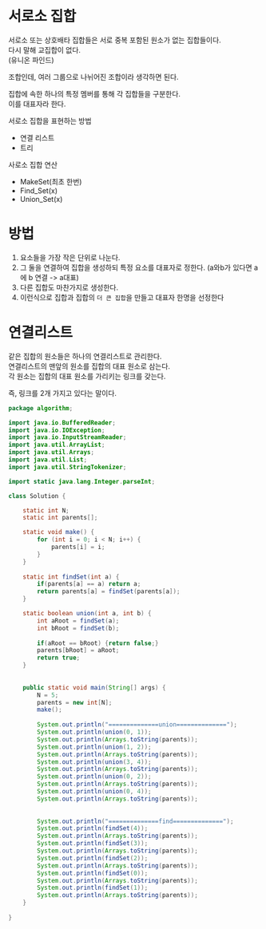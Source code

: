 # 서로소 집합
서로소 또는 상호배타 집합들은 서로 중복 포함된 원소가 없는 집합들이다.   
다시 말해 교집합이 없다.  
(유니온 파인드)   

조합인데, 여러 그룹으로 나뉘어진 조합이라 생각하면 된다.  


집합에 속한 하나의 특정 멤버를 통해 각 집합들을 구분한다.     
이를 대표자라 한다.    
  
서로소 집합을 표현하는 방법   
* 연결 리스트 
* 트리 

사로소 집합 연산
* MakeSet(최초 한번)  
* Find_Set(x)
* Union_Set(x)     

# 방법
1. 요소들을 가장 작은 단위로 나눈다.
2. 그 둘을 연결하여 집합을 생성하되 특정 요소를 대표자로 정한다. (a와b가 있다면 a에 b 연결 -> a대표)   
3. 다른 집합도 마찬가지로 생성한다.  
4. 이런식으로 집합과 집합의 `더 큰 집합`을 만들고 대표자 한명을 선정한다    

# 연결리스트
같은 집합의 원소들은 하나의 연결리스트로 관리한다.    
연결리스트의 맨앞의 원소를 집합의 대표 원소로 삼는다.   
각 원소는 집합의 대표 원소를 가리키는 링크를 갖는다.

즉, 링크를 2개 가지고 있다는 말이다.   

```java
package algorithm;

import java.io.BufferedReader;
import java.io.IOException;
import java.io.InputStreamReader;
import java.util.ArrayList;
import java.util.Arrays;
import java.util.List;
import java.util.StringTokenizer;

import static java.lang.Integer.parseInt;

class Solution {

	static int N;
	static int parents[];

	static void make() {
		for (int i = 0; i < N; i++) {
			parents[i] = i;
		}
	}
	
	static int findSet(int a) {
		if(parents[a] == a) return a;
		return parents[a] = findSet(parents[a]);
	}

	static boolean union(int a, int b) {
		int aRoot = findSet(a);
		int bRoot = findSet(b);
		
		if(aRoot == bRoot) {return false;}
		parents[bRoot] = aRoot;
		return true;
	}
	
	
	public static void main(String[] args) {
		N = 5;
		parents = new int[N];
		make();
		
		System.out.println("==============union==============");
		System.out.println(union(0, 1));
		System.out.println(Arrays.toString(parents));
		System.out.println(union(1, 2));
		System.out.println(Arrays.toString(parents));
		System.out.println(union(3, 4));
		System.out.println(Arrays.toString(parents));
		System.out.println(union(0, 2));
		System.out.println(Arrays.toString(parents));
		System.out.println(union(0, 4));
		System.out.println(Arrays.toString(parents));
		
		
		System.out.println("==============find==============");
		System.out.println(findSet(4));
		System.out.println(Arrays.toString(parents));
		System.out.println(findSet(3));
		System.out.println(Arrays.toString(parents));
		System.out.println(findSet(2));
		System.out.println(Arrays.toString(parents));
		System.out.println(findSet(0));
		System.out.println(Arrays.toString(parents));
		System.out.println(findSet(1));
		System.out.println(Arrays.toString(parents));
	}
	
}
```
